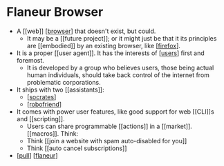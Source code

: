 # Flaneur Browser

- A [[web]] [[browser]] that doesn't exist, but could.
  - It may be a [[future project]]; or it might just be that it its principles are [[embodied]] by an existing browser, like [[firefox]].
- It is a proper [[user agent]]. It has the interests of [[users]] first and foremost.
  - It is developed by a group who believes users, those being actual human individuals, should take back control of the internet from problematic corporations.
- It ships with two [[assistants]]:
  - [[socrates]]
  - [[robofriend]]
- It comes with power user features, like good support for web [[CLI]]s and [[scripting]].
  - Users can share programmable [[actions]] in a [[market]]. [[macros]]. Think:
  - Think [[join a website with spam auto-disabled for you]]
  - Think [[auto cancel subscriptions]]
- [[pull]] [[flaneur]]


[//begin]: # "Autogenerated link references for markdown compatibility"
[browser]: browser "Browser"
[firefox]: firefox "Firefox"
[users]: users "Users"
[socrates]: socrates "Socrates"
[robofriend]: robofriend "Robofriend"
[pull]: pull "Pull"
[flaneur]: flaneur "Flaneur"
[//end]: # "Autogenerated link references"